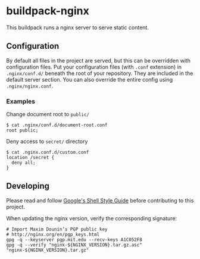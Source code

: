buildpack-nginx
===============

This buildpack runs a nginx server to serve static content.

## Configuration

By default all files in the project are served, but this can be overridden
with configuration files. Put your configuration files (with `.conf` extension)
in `.nginx/conf.d/` beneath the root of your repository. They are included in
the default server section. You can also override the entire config using
`.nginx/nginx.conf`.

### Examples

Change document root to `public/`
```
$ cat .nginx/conf.d/document-root.conf
root public;
```

Deny access to `secret/` directory
```
$ cat .nginx.conf.d/custom.conf
location /secret {
  deny all;
}
```

## Developing

Please read and follow [Google's Shell Style Guide](https://google-styleguide.googlecode.com/svn/trunk/shell.xml)
before contributing to this project.

When updating the nginx version, verify the corresponding signature:

    # Import Maxim Dounin’s PGP public key
    # http://nginx.org/en/pgp_keys.html
    gpg -q --keyserver pgp.mit.edu --recv-keys A1C052F8
    gpg -q --verify "nginx-${NGINX_VERSION}.tar.gz.asc" "nginx-${NGINX_VERSION}.tar.gz"
